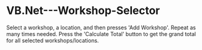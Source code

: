 # VB.Net---Workshop-Selector
Select a workshop, a location, and then presses 'Add Workshop'.  Repeat as many times needed.
Press the 'Calculate Total' button to get the grand total for all selected workshops/locations.
